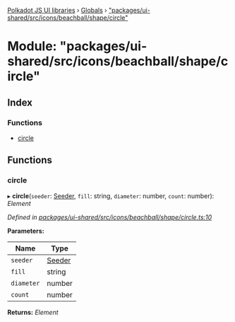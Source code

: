 [Polkadot JS UI libraries](../README.md) › [Globals](../globals.md) › ["packages/ui-shared/src/icons/beachball/shape/circle"](_packages_ui_shared_src_icons_beachball_shape_circle_.md)

# Module: "packages/ui-shared/src/icons/beachball/shape/circle"

## Index

### Functions

* [circle](_packages_ui_shared_src_icons_beachball_shape_circle_.md#circle)

## Functions

###  circle

▸ **circle**(`seeder`: [Seeder](_packages_ui_shared_src_icons_beachball_types_.md#seeder), `fill`: string, `diameter`: number, `count`: number): *Element*

*Defined in [packages/ui-shared/src/icons/beachball/shape/circle.ts:10](https://github.com/polkadot-js/ui/blob/262b8ad7/packages/ui-shared/src/icons/beachball/shape/circle.ts#L10)*

**Parameters:**

Name | Type |
------ | ------ |
`seeder` | [Seeder](_packages_ui_shared_src_icons_beachball_types_.md#seeder) |
`fill` | string |
`diameter` | number |
`count` | number |

**Returns:** *Element*
